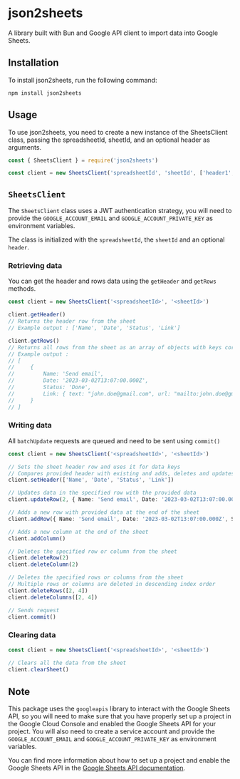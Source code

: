 # json2sheets

A library built with Bun and Google API client to import data into Google Sheets.

## Installation

To install json2sheets, run the following command:

```
npm install json2sheets
```

## Usage

To use json2sheets, you need to create a new instance of the SheetsClient class, passing the spreadsheetId, sheetId, and an optional header as arguments.

```typescript
const { SheetsClient } = require('json2sheets')

const client = new SheetsClient('spreadsheetId', 'sheetId', ['header1', 'header2', 'header3'])
```

## `SheetsClient`

The `SheetsClient` class uses a JWT authentication strategy, you will need to provide the `GOOGLE_ACCOUNT_EMAIL` and `GOOGLE_ACCOUNT_PRIVATE_KEY` as environment variables.

The class is initialized with the `spreadsheetId`, the `sheetId` and an optional `header`.

### Retrieving data

You can get the header and rows data using the `getHeader` and `getRows` methods.

```typescript
const client = new SheetsClient('<spreadsheetId>', '<sheetId>')

client.getHeader()
// Returns the header row from the sheet
// Example output : ['Name', 'Date', 'Status', 'Link']

client.getRows()
// Returns all rows from the sheet as an array of objects with keys corresponding to the header row
// Example output :
// [
//     {
//         Name: 'Send email',
//         Date: '2023-03-02T13:07:00.000Z',
//         Status: 'Done',
//         Link: { text: "john.doe@gmail.com", url: "mailto:john.doe@gmail.com" }
//     }
// ]
```

### Writing data

All `batchUpdate` requests are queued and need to be sent using `commit()`

```typescript
const client = new SheetsClient('<spreadsheetId>', '<sheetId>')

// Sets the sheet header row and uses it for data keys
// Compares provided header with existing and adds, deletes and updates columns
client.setHeader(['Name', 'Date', 'Status', 'Link'])

// Updates data in the specified row with the provided data
client.updateRow(2, { Name: 'Send email', Date: '2023-03-02T13:07:00.000Z', Status: 'Done' })

// Adds a new row with provided data at the end of the sheet
client.addRow({ Name: 'Send email', Date: '2023-03-02T13:07:00.000Z', Status: 'Done' })

// Adds a new column at the end of the sheet
client.addColumn()

// Deletes the specified row or column from the sheet
client.deleteRow(2)
client.deleteColumn(2)

// Deletes the specified rows or columns from the sheet
// Multiple rows or columns are deleted in descending index order
client.deleteRows([2, 4])
client.deleteColumns([2, 4])

// Sends request
client.commit()
```

### Clearing data

```typescript
const client = new SheetsClient('<spreadsheetId>', '<sheetId>')

// Clears all the data from the sheet
client.clearSheet()
```

## Note

This package uses the `googleapis` library to interact with the Google Sheets API, so you will need to make sure that you have properly set up a project in the Google Cloud Console and enabled the Google Sheets API for your project. You will also need to create a service account and provide the `GOOGLE_ACCOUNT_EMAIL` and `GOOGLE_ACCOUNT_PRIVATE_KEY` as environment variables.

You can find more information about how to set up a project and enable the Google Sheets API in the [Google Sheets API documentation](doc:https://developers.google.com/sheets/api/quickstart/nodejs).
